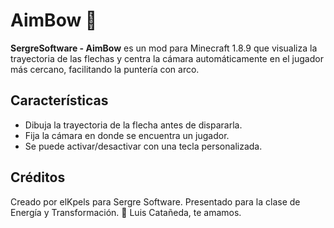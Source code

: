 # AimBow 🎯

**SergreSoftware - AimBow** es un mod para Minecraft 1.8.9 que visualiza la trayectoria de las flechas y centra la cámara automáticamente en el jugador más cercano, facilitando la puntería con arco.

## Características
- Dibuja la trayectoria de la flecha antes de dispararla.
- Fija la cámara en donde se encuentra un jugador.
- Se puede activar/desactivar con una tecla personalizada.

## Créditos
Creado por elKpels para Sergre Software.
Presentado para la clase de Energía y Transformación.
💙 Luis Catañeda, te amamos.